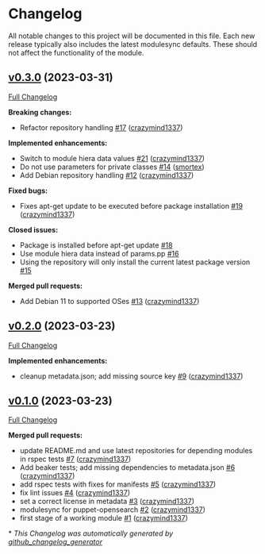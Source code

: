 # Changelog

All notable changes to this project will be documented in this file.
Each new release typically also includes the latest modulesync defaults.
These should not affect the functionality of the module.

## [v0.3.0](https://github.com/voxpupuli/puppet-opensearch/tree/v0.3.0) (2023-03-31)

[Full Changelog](https://github.com/voxpupuli/puppet-opensearch/compare/v0.2.0...v0.3.0)

**Breaking changes:**

- Refactor repository handling [\#17](https://github.com/voxpupuli/puppet-opensearch/pull/17) ([crazymind1337](https://github.com/crazymind1337))

**Implemented enhancements:**

- Switch to module hiera data values [\#21](https://github.com/voxpupuli/puppet-opensearch/pull/21) ([crazymind1337](https://github.com/crazymind1337))
- Do not use parameters for private classes [\#14](https://github.com/voxpupuli/puppet-opensearch/pull/14) ([smortex](https://github.com/smortex))
- Add Debian repository handling [\#12](https://github.com/voxpupuli/puppet-opensearch/pull/12) ([crazymind1337](https://github.com/crazymind1337))

**Fixed bugs:**

- Fixes apt-get update to be executed before package installation [\#19](https://github.com/voxpupuli/puppet-opensearch/pull/19) ([crazymind1337](https://github.com/crazymind1337))

**Closed issues:**

- Package is installed before apt-get update [\#18](https://github.com/voxpupuli/puppet-opensearch/issues/18)
- Use module hiera data instead of params.pp [\#16](https://github.com/voxpupuli/puppet-opensearch/issues/16)
- Using the repository will only install the current latest package version [\#15](https://github.com/voxpupuli/puppet-opensearch/issues/15)

**Merged pull requests:**

- Add Debian 11 to supported OSes [\#13](https://github.com/voxpupuli/puppet-opensearch/pull/13) ([crazymind1337](https://github.com/crazymind1337))

## [v0.2.0](https://github.com/voxpupuli/puppet-opensearch/tree/v0.2.0) (2023-03-23)

[Full Changelog](https://github.com/voxpupuli/puppet-opensearch/compare/v0.1.0...v0.2.0)

**Implemented enhancements:**

- cleanup metadata.json; add missing source key [\#9](https://github.com/voxpupuli/puppet-opensearch/pull/9) ([crazymind1337](https://github.com/crazymind1337))

## [v0.1.0](https://github.com/voxpupuli/puppet-opensearch/tree/v0.1.0) (2023-03-23)

[Full Changelog](https://github.com/voxpupuli/puppet-opensearch/compare/e63db5e765ce5eeb6b5f71a833dee62028ece54f...v0.1.0)

**Merged pull requests:**

- update README.md and use latest repositories for depending modules in rspec tests [\#7](https://github.com/voxpupuli/puppet-opensearch/pull/7) ([crazymind1337](https://github.com/crazymind1337))
- Add beaker tests; add missing dependencies to metadata.json [\#6](https://github.com/voxpupuli/puppet-opensearch/pull/6) ([crazymind1337](https://github.com/crazymind1337))
- add rspec tests with fixes for manifests [\#5](https://github.com/voxpupuli/puppet-opensearch/pull/5) ([crazymind1337](https://github.com/crazymind1337))
- fix lint issues [\#4](https://github.com/voxpupuli/puppet-opensearch/pull/4) ([crazymind1337](https://github.com/crazymind1337))
- set a correct license in metadata [\#3](https://github.com/voxpupuli/puppet-opensearch/pull/3) ([crazymind1337](https://github.com/crazymind1337))
- modulesync for puppet-opensearch [\#2](https://github.com/voxpupuli/puppet-opensearch/pull/2) ([crazymind1337](https://github.com/crazymind1337))
- first stage of a working module [\#1](https://github.com/voxpupuli/puppet-opensearch/pull/1) ([crazymind1337](https://github.com/crazymind1337))



\* *This Changelog was automatically generated by [github_changelog_generator](https://github.com/github-changelog-generator/github-changelog-generator)*
